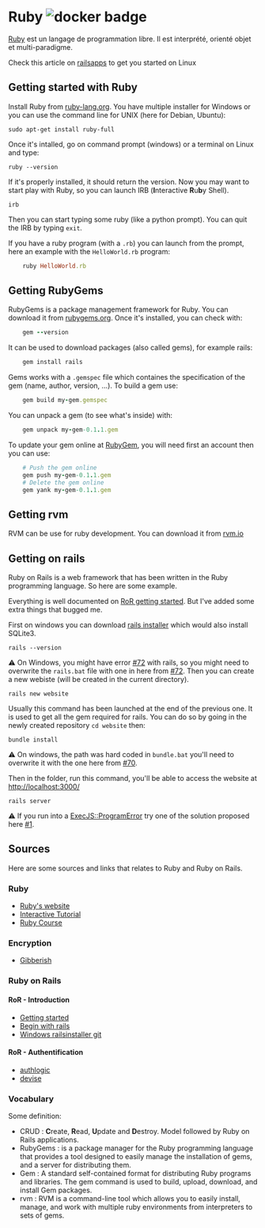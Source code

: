 # Ruby ![docker badge](https://img.shields.io/docker/pulls/sylhare/jekyll)

[Ruby](https://www.ruby-lang.org/fr/) est un langage de programmation libre. Il est interprété, orienté objet et multi-paradigme. 

Check this article on [railsapps](http://railsapps.github.io/installrubyonrails-ubuntu.html) to get you started on Linux

## Getting started with Ruby

Install Ruby from [ruby-lang.org](https://www.ruby-lang.org/en/documentation/installation/). You have multiple installer for Windows or you can use the command line for UNIX (here for Debian, Ubuntu):

	sudo apt-get install ruby-full

Once it's intalled, go on command prompt (windows) or a terminal on Linux and type:

	ruby --version

If it's properly installed, it should return the version. Now you may want to start play with Ruby, so you can launch IRB (**I**nteractive **R**u**b**y Shell).

	irb

Then you can start typing some ruby (like a python prompt). You can quit the IRB by typing `exit`.

If you have a ruby program (with a `.rb`) you can launch from the prompt, here an example with the `HelloWorld.rb` program:
```ruby
	ruby HelloWorld.rb
```

## Getting RubyGems

RubyGems is a package management framework for Ruby. You can download it from [rubygems.org](https://rubygems.org/pages/download).
Once it's installed, you can check with:
```ruby
	gem --version
```

It can be used to download packages (also called gems), for example rails:
```ruby
	gem install rails
```
	
Gems works with a `.gemspec` file which containes the specification of the gem (name, author, version, ...). To build a gem use:
```ruby
	gem build my-gem.gemspec
```
	
You can unpack a gem (to see what's inside) with:
```ruby
	gem unpack my-gem-0.1.1.gem 
```
	
To update your gem online at [RubyGem](https://rubygems.org/gems), you will need first an account then you can use:
```ruby
	# Push the gem online
	gem push my-gem-0.1.1.gem  
	# Delete the gem online
	gem yank my-gem-0.1.1.gem 
```
	
## Getting rvm

RVM can be use for ruby development. You can download it from [rvm.io](https://rvm.io/rvm/install)

## Getting on rails

Ruby on Rails is a web framework that has been written in the Ruby programming language. So here are some example.

Everything is well documented on [RoR getting started](http://guides.rubyonrails.org/getting_started.html). But I've added some extra things that bugged me.

First on windows you can download [rails installer](http://railsinstaller.org/en) which would also install SQLite3.

	rails --version

:warning: On Windows, you might have error [#72](https://github.com/railsinstaller/railsinstaller-windows/issues/72)  with rails, so you might need to overwrite the `rails.bat` file with one in here from [#72](https://github.com/railsinstaller/railsinstaller-windows/issues/72). Then you can create a new webiste (will be created in the current directory).

	rails new website

Usually this command has been launched at the end of the previous one. It is used to get all the gem required for rails. You can do so by going in the newly created repository `cd website` then:

	bundle install

:warning: On windows, the path was hard coded in `bundle.bat` you'll need to overwrite it with the one here from 
[#70](https://github.com/railsinstaller/railsinstaller-windows/issues/70).

Then in the folder, run this command, you'll be able to access the website at [http://localhost:3000/](http://localhost:3000/)
	
	rails server

:warning: If you run into a [ExecJS::ProgramError](https://github.com/Sylhare/Ruby/issues/1) try one of the solution proposed here [#1](https://github.com/Sylhare/Ruby/issues/1).


## Sources

Here are some sources and links that relates to Ruby and Ruby on Rails. 

### Ruby
- [Ruby's website](https://www.ruby-lang.org/en/news/2017/03/30/ruby-2-3-4-released/)
- [Interactive Tutorial](http://tryruby.org/levels/1/challenges/1)
- [Ruby Course](https://pine.fm/LearnToProgram/chap_00.html)

### Encryption

- [Gibberish](https://github.com/mdp/gibberish)

### Ruby on Rails
#### RoR - Introduction
- [Getting started](http://guides.rubyonrails.org/getting_started.html)	
- [Begin with rails](https://www.railstutorial.org/book/beginning)
- [Windows railsinstaller git](https://github.com/railsinstaller/railsinstaller-windows)

#### RoR - Authentification
- [authlogic](https://github.com/binarylogic/authlogic)
- [devise](https://github.com/plataformatec/devise)

### Vocabulary

Some definition:

- CRUD : **C**reate, **R**ead, **U**pdate and **D**estroy. Model followed by Ruby on Rails applications.
- RubyGems : is a package manager for the Ruby programming language that provides a tool designed to easily manage the installation of gems, and a server for distributing them.
- Gem : A standard self-contained format for distributing Ruby programs and libraries. The gem command is used to build, upload, download, and install Gem packages.
- rvm : RVM is a command-line tool which allows you to easily install, manage, and work with multiple ruby environments from interpreters to sets of gems.
